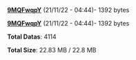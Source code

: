 [**9MQFwqpY**](/data/9MQFwqpY.txt) (21/11/22 - 04:44)- 1392 bytes

[**9MQFwqpY**](/data/9MQFwqpY.txt) (21/11/22 - 04:44)- 1392 bytes

**Total Datas**: 4114

**Total Size**: 22.83 MB / 22.8 MB